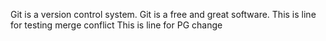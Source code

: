 Git is a version control system.
Git is a free and great software.
This is line for testing merge conflict
This is line for PG change